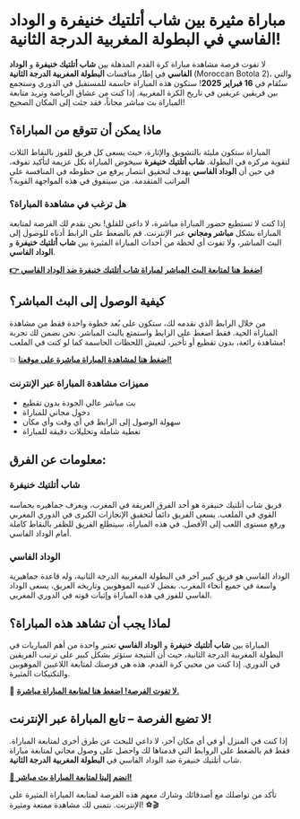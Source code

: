 # مباراة مثيرة بين شاب أتلتيك خنيفرة و الوداد الفاسي في البطولة المغربية الدرجة الثانية!

لا تفوت فرصة مشاهدة مباراة كرة القدم المذهلة بين **شاب أتلتيك خنيفرة** و **الوداد الفاسي** في إطار منافسات **البطولة المغربية الدرجة الثانية** (Moroccan Botola 2)، والتي ستُقام في **16 فبراير 2025**! ستكون هذه المباراة حاسمة للمستقبل في الدوري وستجمع بين فريقين عريقين في تاريخ الكرة المغربية. إذا كنت من عشاق الرياضة وتريد متابعة المباراة بث مباشر مجاناً، فقد جئت إلى المكان الصحيح!

## ماذا يمكن أن تتوقع من المباراة؟

المباراة ستكون مليئة بالتشويق والإثارة، حيث يسعى كل فريق للفوز بالنقاط الثلاث لتقوية مركزه في البطولة. **شاب أتلتيك خنيفرة** سيخوض المباراة بكل عزيمة لتأكيد تفوقه، في حين أن **الوداد الفاسي** يهدف لتحقيق انتصار يرفع من حظوظه في المنافسة على المراتب المتقدمة. من سيتفوق في هذه المواجهة القوية؟

### هل ترغب في مشاهدة المباراة؟

إذا كنت لا تستطيع حضور المباراة مباشرة، لا داعي للقلق! نحن نقدم لك الفرصة لمتابعة المباراة بشكل **مباشر ومجاني** عبر الإنترنت. قم بالضغط على الرابط أدناه للوصول إلى البث المباشر، ولا تفوت أي لحظة من أحداث المباراة المثيرة بين **شاب أتلتيك خنيفرة** و **الوداد الفاسي**.

[**👉 اضغط هنا لمتابعة البث المباشر لمباراة شاب أتلتيك خنيفرة ضد الوداد الفاسي**](https://tinyurl.com/livestreamfreeo?st=Chabab+Atl.+Khenifra+vs+Wydad+de+F%C3%A8s&si=ghc)

## كيفية الوصول إلى البث المباشر؟

من خلال الرابط الذي نقدمه لك، ستكون على بُعد خطوة واحدة فقط من مشاهدة المباراة الحية. فقط اضغط على الرابط واستمتع بالبث المباشر. نحن نضمن لك تجربة مشاهدة رائعة، بدون تقطيع أو تأخير، لتعيش اللحظات الحاسمة كما لو كنت في الملعب!

💥 [**اضغط هنا لمشاهدة المباراة مباشرة على موقعنا!**](https://tinyurl.com/livestreamfreeo?st=Chabab+Atl.+Khenifra+vs+Wydad+de+F%C3%A8s&si=ghc)

### مميزات مشاهدة المباراة عبر الإنترنت

- بث مباشر عالي الجودة بدون تقطيع
- دخول مجاني للمباراة
- سهولة الوصول إلى الرابط في أي وقت وأي مكان
- تغطية شاملة وتحليلات دقيقة للمباراة

## معلومات عن الفرق:

### شاب أتلتيك خنيفرة

فريق شاب أتلتيك خنيفرة هو أحد الفرق العريقة في المغرب، ويعرف جماهيره بحماسه القوي في الملعب. يسعى الفريق دائماً لتحقيق الإنجازات الكبرى في الدوري المغربي ورفع مستوى اللعب إلى الأفضل. في هذه المباراة، سيتطلع الفريق للظفر بالنقاط كاملة أمام الوداد الفاسي.

### الوداد الفاسي

الوداد الفاسي هو فريق كبير آخر في البطولة المغربية الدرجة الثانية، وله قاعدة جماهيرية واسعة في جميع أنحاء المغرب. بفضل لاعبيه الموهوبين وتاريخه العريق، يسعى الوداد الفاسي للفوز في هذه المباراة وإثبات قوته في الدوري المغربي.

## لماذا يجب أن تشاهد هذه المباراة؟

المباراة بين **شاب أتلتيك خنيفرة** و **الوداد الفاسي** تعتبر واحدة من أهم المباريات في البطولة المغربية الدرجة الثانية، حيث أن النتيجة ستؤثر بشكل كبير على ترتيب الفريقين في الدوري. إذا كنت من محبي كرة القدم، هذه هي فرصتك لمتابعة اللاعبين الموهوبين والتكتيكات المثيرة.

🎯 [**لا تفوت الفرصة! اضغط هنا لمتابعة المباراة مباشرة.**](https://tinyurl.com/livestreamfreeo?st=Chabab+Atl.+Khenifra+vs+Wydad+de+F%C3%A8s&si=ghc)

## لا تضيع الفرصة – تابع المباراة عبر الإنترنت!

إذا كنت في المنزل أو في أي مكان آخر، لا داعي للبحث عن طرق أخرى لمتابعة المباراة. فقط قم بالضغط على الروابط التي قدمناها لك واحصل على وصول مجاني لمتابعة مباراة شاب أتلتيك خنيفرة ضد الوداد الفاسي في **البطولة المغربية الدرجة الثانية**.

[**🎉 انضم إلينا لمتابعة المباراة بث مباشر!**](https://tinyurl.com/livestreamfreeo?st=Chabab+Atl.+Khenifra+vs+Wydad+de+F%C3%A8s&si=ghc)

تأكد من تواصلك مع أصدقائك وشارك معهم هذه الفرصة لمتابعة المباراة المثيرة على الإنترنت. نتمنى لك مشاهدة ممتعة ومثيرة! ⚽🎬
